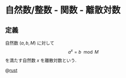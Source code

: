# 自然数/整数 - 関数 - 離散対数

## 定義

自然数 $(a,b,M)$ に対して
$$a^x = b \mod M$$
を満たす自然数 $x$ を離散対数という.

@[rust](procon-rs/src/num/dlog.rs)
